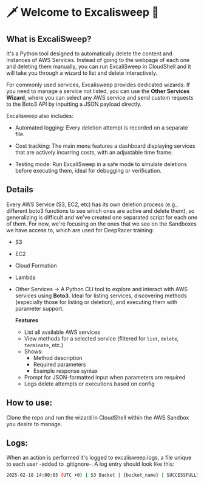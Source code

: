 # 🗡️ Welcome to Excalisweep 🧹

## What is ExcaliSweep?

It's a Python tool designed to automatically delete the content and instances of AWS Services. Instead of going to the webpage of each one and deleting them manually, you can run ExcaliSweep in CloudShell and it will take you through a wizard to list and delete interactively.

For commonly used services, Excalisweep provides dedicated wizards. If you need to manage a service not listed, you can use the **Other Services Wizard**, where you can select any AWS service and send custom requests to the Boto3 API by inputting a JSON payload directly.

Excalisweep also includes:

- Automated logging: Every deletion attempt is recorded on a separate file.

- Cost tracking: The main menu features a dashboard displaying services that are actively incurring costs, with an adjustable time frame.

- Testing mode: Run ExcaliSweep in a safe mode to simulate deletions before executing them, ideal for debugging or verification.

## Details

Every AWS Service (S3, EC2, etc) has its own deletion process (e.g., different boto3 functions to see which ones are active and delete them), so generalizing is difficult and we've created one separated script for each one of them. For now, we're focusing on the ones that we see on the Sandboxes we have access to, which are used for DeepRacer training:

- S3
- EC2
- Cloud Formation
- Lambda
- Other Services -> A Python CLI tool to explore and interact with AWS services using **Boto3**. Ideal for listing services, discovering methods (especially those for listing or deletion), and executing them with parameter support.

  **Features**

  - List all available AWS services
  - View methods for a selected service (filtered for `list`, `delete`, `terminate`, etc.)
  - Shows:
    - Method description
    - Required parameters
    - Example response syntax
  - Prompt for JSON-formatted input when parameters are required
  - Logs delete attempts or executions based on config

## How to use:

Clone the repo and run the wizard in CloudShell within the AWS Sandbox you desire to manage.

## Logs:

When an action is performed it's logged to excalisweep.logs, a file unique to each user -added to .gitignore-. A log entry should look like this:

```bash
2025-02-18 14:00:03 (UTC +0) | S3 Bucket | {bucket_name} | SUCCESSFULLY DELETED/DELETION FAILED/TESTING
```
